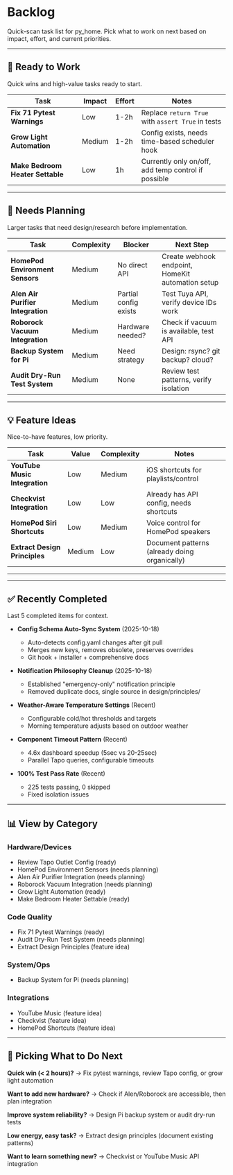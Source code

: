 # Backlog

Quick-scan task list for py_home. Pick what to work on next based on impact, effort, and current priorities.

---

## 🎯 Ready to Work

Quick wins and high-value tasks ready to start.

| Task | Impact | Effort | Notes |
|------|--------|--------|-------|
| **Fix 71 Pytest Warnings** | Low | 1-2h | Replace `return True` with `assert True` in tests |
| **Grow Light Automation** | Medium | 1-2h | Config exists, needs time-based scheduler hook |
| **Make Bedroom Heater Settable** | Low | 1h | Currently only on/off, add temp control if possible |

---

## 🔨 Needs Planning

Larger tasks that need design/research before implementation.

| Task | Complexity | Blocker | Next Step |
|------|------------|---------|-----------|
| **HomePod Environment Sensors** | Medium | No direct API | Create webhook endpoint, HomeKit automation setup |
| **Alen Air Purifier Integration** | Medium | Partial config exists | Test Tuya API, verify device IDs work |
| **Roborock Vacuum Integration** | Medium | Hardware needed? | Check if vacuum is available, test API |
| **Backup System for Pi** | Medium | Need strategy | Design: rsync? git backup? cloud? |
| **Audit Dry-Run Test System** | Medium | None | Review test patterns, verify isolation |

---

## 💡 Feature Ideas

Nice-to-have features, low priority.

| Task | Value | Complexity | Notes |
|------|-------|------------|-------|
| **YouTube Music Integration** | Low | Medium | iOS shortcuts for playlists/control |
| **Checkvist Integration** | Low | Low | Already has API config, needs shortcuts |
| **HomePod Siri Shortcuts** | Low | Medium | Voice control for HomePod speakers |
| **Extract Design Principles** | Medium | Low | Document patterns (already doing organically) |

---

---

## ✅ Recently Completed

Last 5 completed items for context.

- **Config Schema Auto-Sync System** (2025-10-18)
  - Auto-detects config.yaml changes after git pull
  - Merges new keys, removes obsolete, preserves overrides
  - Git hook + installer + comprehensive docs

- **Notification Philosophy Cleanup** (2025-10-18)
  - Established "emergency-only" notification principle
  - Removed duplicate docs, single source in design/principles/

- **Weather-Aware Temperature Settings** (Recent)
  - Configurable cold/hot thresholds and targets
  - Morning temperature adjusts based on outdoor weather

- **Component Timeout Pattern** (Recent)
  - 4.6x dashboard speedup (5sec vs 20-25sec)
  - Parallel Tapo queries, configurable timeouts

- **100% Test Pass Rate** (Recent)
  - 225 tests passing, 0 skipped
  - Fixed isolation issues

---

## 📊 View by Category

### Hardware/Devices
- Review Tapo Outlet Config (ready)
- HomePod Environment Sensors (needs planning)
- Alen Air Purifier Integration (needs planning)
- Roborock Vacuum Integration (needs planning)
- Grow Light Automation (ready)
- Make Bedroom Heater Settable (ready)

### Code Quality
- Fix 71 Pytest Warnings (ready)
- Audit Dry-Run Test System (needs planning)
- Extract Design Principles (feature idea)

### System/Ops
- Backup System for Pi (needs planning)

### Integrations
- YouTube Music (feature idea)
- Checkvist (feature idea)
- HomePod Shortcuts (feature idea)

---

## 🎲 Picking What to Do Next

**Quick win (< 2 hours)?**
→ Fix pytest warnings, review Tapo config, or grow light automation

**Want to add new hardware?**
→ Check if Alen/Roborock are accessible, then plan integration

**Improve system reliability?**
→ Design Pi backup system or audit dry-run tests

**Low energy, easy task?**
→ Extract design principles (document existing patterns)

**Want to learn something new?**
→ Checkvist or YouTube Music API integration
